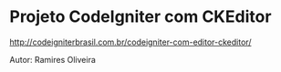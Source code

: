 # Projeto CodeIgniter com CKEditor
http://codeigniterbrasil.com.br/codeigniter-com-editor-ckeditor/

Autor: Ramires Oliveira

